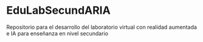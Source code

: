 # EduLabSecundARIA
Repositorio para el desarrollo del laboratorio virtual con realidad aumentada e IA para enseñanza en nivel secundario
